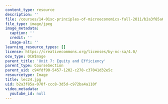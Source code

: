 ```yaml
---
content_type: resource
description: ''
file: /courses/14-01sc-principles-of-microeconomics-fall-2011/b2a3f85a070fccc83d5dc972ba4a110f_lec24.jpg
file_type: image/jpeg
image_metadata:
  caption: ''
  credit: ''
  image-alt: ''
learning_resource_types: []
license: https://creativecommons.org/licenses/by-nc-sa/4.0/
ocw_type: OCWImage
parent_title: 'Unit 7: Equity and Efficiency'
parent_type: CourseSection
parent_uid: c94fdf90-5457-1202-c278-c37041d32e5c
resourcetype: Image
title: lec24.jpg
uid: b2a3f85a-070f-ccc8-3d5d-c972ba4a110f
video_metadata:
  youtube_id: null
---
```


